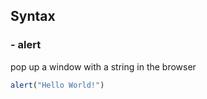 ## Syntax
### - alert
pop up a window with a string in the browser
```Javascript
alert("Hello World!")
```
